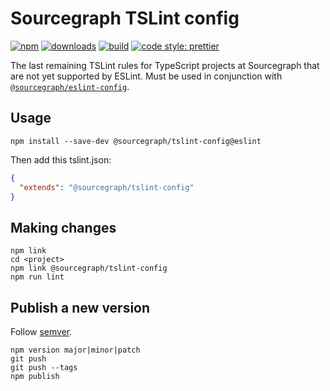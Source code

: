 
# Sourcegraph TSLint config

[![npm](https://img.shields.io/npm/v/@sourcegraph/tslint-config.svg)](https://www.npmjs.com/package/@sourcegraph/tslint-config)
[![downloads](https://img.shields.io/npm/dt/@sourcegraph/tslint-config.svg)](https://www.npmjs.com/package/@sourcegraph/tslint-config)
[![build](https://travis-ci.org/sourcegraph/tslint-config.svg?branch=master)](https://travis-ci.org/sourcegraph/tslint-config)
[![code style: prettier](https://img.shields.io/badge/code_style-prettier-ff69b4.svg)](https://github.com/prettier/prettier)

The last remaining TSLint rules for TypeScript projects at Sourcegraph that are not yet supported by ESLint.
Must be used in conjunction with [`@sourcegraph/eslint-config`](https://www.npmjs.com/package/@sourcegraph/eslint-config).

## Usage

```
npm install --save-dev @sourcegraph/tslint-config@eslint
```

Then add this tslint.json:

```json
{
  "extends": "@sourcegraph/tslint-config"
}
```

## Making changes

```
npm link
cd <project>
npm link @sourcegraph/tslint-config
npm run lint
```

## Publish a new version

Follow [semver](http://semver.org/).

```
npm version major|minor|patch
git push
git push --tags
npm publish
```

